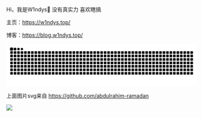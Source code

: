 Hi，我是W1ndys👋
没有真实力
喜欢瞎搞

主页：https://w1ndys.top/

博客：https://blog.w1ndys.top/

<picture>
  <source media="(prefers-color-scheme: dark)" srcset="https://raw.githubusercontent.com/abdulrahim-ramadan/abdulrahim-ramadan/output/github-contribution-grid-snake-dark.svg">
  <source media="(prefers-color-scheme: dark)" srcset="https://raw.githubusercontent.com/abdulrahim-ramadan/abdulrahim-ramadan/output/github-contribution-grid-snake-dark.svg">
  <img alt="github contribution grid snake animation" src="https://raw.githubusercontent.com/abdulrahim-ramadan/abdulrahim-ramadan/output/github-contribution-grid-snake.svg">
</picture>

上面图片svg来自 https://github.com/abdulrahim-ramadan

![](https://stats.deeptrain.net/user/W1ndys?theme=light)


